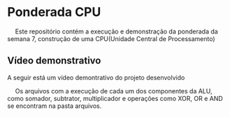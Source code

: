 # Ponderada CPU
&emsp; Este repositório contém a execução e demonstração da ponderada da semana 7, construção de uma CPU(Unidade Central de Processamento)

## Vídeo demonstrativo
A seguir está um vídeo demontrativo do projeto desenvolvido 



&emsp; Os arquivos com a execução de cada um dos componentes da ALU, como somador, subtrator, multiplicador e operações como XOR, OR e AND se encontram na pasta arquivos.